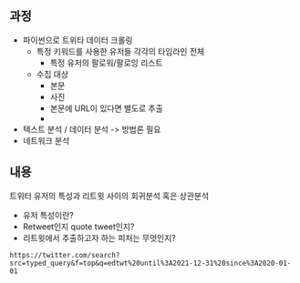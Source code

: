 ## 과정
- 파이썬으로 트위타 데이터 크롤링
    - 특정 키워드를 사용한 유저들 각각의 타임라인 전체
      - 특정 유저의 팔로워/팔로잉 리스트
    - 수집 대상
      - 본문
      - 사진
      - 본문에 URL이 있다면 별도로 추출
      - 
- 텍스트 분석 / 데이터 분석 -> 방법론 필요
- 네트워크 분석

## 내용
트위터 유저의 특성과 리트윗 사이의 회귀분석 혹은 상관분석
- 유저 특성이란?
- Retweet인지 quote tweet인지?
- 리트윗에서 추출하고자 하는 피처는 무엇인지?



```
https://twitter.com/search?src=typed_query&f=top&q=edtwt%20until%3A2021-12-31%20since%3A2020-01-01
```

